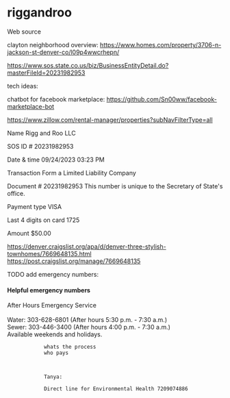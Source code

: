 # riggandroo
Web source

clayton neighborhood overview:
https://www.homes.com/property/3706-n-jackson-st-denver-co/l09p4wwcrhepn/

https://www.sos.state.co.us/biz/BusinessEntityDetail.do?masterFileId=20231982953


tech ideas:

chatbot for facebook marketplace:
https://github.com/Sn00ww/facebook-marketplace-bot


https://www.zillow.com/rental-manager/properties?subNavFilterType=all

Name Rigg and Roo LLC

SOS ID # 20231982953

Date & time 09/24/2023 03:23 PM

Transaction Form a Limited Liability Company

Document # 20231982953
This number is unique to the Secretary of State's office.

Payment type VISA

Last 4 digits on card 1725

Amount $50.00


https://denver.craigslist.org/apa/d/denver-three-stylish-townhomes/7669648135.html
https://post.craigslist.org/manage/7669648135

TODO add emergency numbers:
                <h4>Helpful emergency numbers</h4>
                After Hours Emergency Service<br>   
                Water: 303-628-6801 (After hours 5:30 p.m. - 7:30 a.m.)<br> 
                Sewer: 303-446-3400 (After hours 4:00 p.m. - 7:30 a.m.)<br> 
                Available weekends and holidays.



                whats the process
                who pays



                Tanya: 

                Direct line for Environmental Health 7209074886
